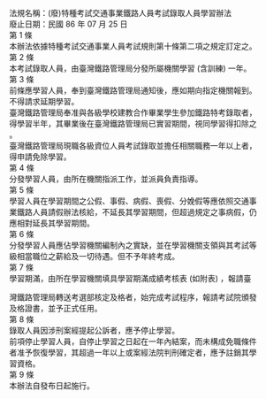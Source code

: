 法規名稱：(廢)特種考試交通事業鐵路人員考試錄取人員學習辦法  
廢止日期：民國 86 年 07 月 25 日  
第 1 條  
本辦法依據特種考試交通事業人員考試規則第十條第二項之規定訂定之。  
第 2 條  
本考試錄取人員，由臺灣鐵路管理局分發所屬機關學習 (含訓練) 一年。  
第 3 條  
前條應學習人員，奉到臺灣鐵路管理局通知後，應如期向指定機關報到。  
不得請求延期學習。  
臺灣鐵路管理局奉准與各級學校建教合作畢業學生參加鐵路特考錄取者，  
得學習半年，其畢業後在臺灣鐵路管理局已實習期間，視同學習得扣除之  
。  
臺灣鐵路管理局現職各級資位人員考試錄取並擔任相關職務一年以上者，  
得申請免除學習。  
第 4 條  
分發學習人員，由所在機關指派工作，並派員負責指導。  
第 5 條  
學習人員在學習期間之公假、事假、病假、喪假、分娩假等應依照交通事  
業鐵路人員請假辦法核給，不延長其學習期間，但超過規定之事病假，仍  
應相對延長其學習期間。  
第 6 條  
分發學習人員應佔學習機關編制內之實缺，並在學習機關支領與其考試等  
級相當職位之薪給及一切待遇。但不予年終考成。  
第 7 條  
學習期滿，由所在學習機關填具學習期滿成績考核表 (如附表) ，報請臺  


灣鐵路管理局轉送考選部核定及格者，始完成考試程序，報請考試院頒發  
及格證書，並予正式任用。  
第 8 條  
錄取人員因涉刑案經提起公訴者，應予停止學習。  
前項停止學習人員，自停止學習之日起在一年內結案，而未構成免職條件  
者准予恢復學習，其超過一年以上或案經法院判刑確定者，應予註銷其學  
習資格。  
第 9 條  
本辦法自發布日起施行。  


